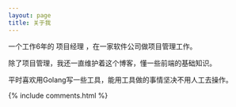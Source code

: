 ```yaml
---
layout: page
title: 关于我 
---
```


一个工作6年的 项目经理 ，在一家软件公司做项目管理工作。

除了项目管理，我还一直维护着这个博客，懂一些前端的基础知识。

平时喜欢用Golang写一些工具，能用工具做的事情坚决不用人工去操作。

{% include comments.html %}

